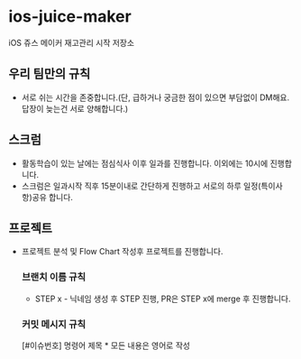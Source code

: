 # ios-juice-maker
iOS 쥬스 메이커 재고관리 시작 저장소

## 우리 팀만의 규칙

- 서로 쉬는 시간을 존중합니다.(단, 급하거나 궁금한 점이 있으면 부담없이 DM해요. 답장이 늦는건 서로 양해합니다.)

## 스크럼

- 활동학습이 있는 날에는 점심식사 이후 일과를 진행합니다. 이외에는 10시에 진행합니다.
- 스크럼은 일과시작 직후 15분이내로 간단하게 진행하고 서로의 하루 일정(특이사항)공유 합니다.

## 프로젝트

- 프로젝트 분석 및 Flow Chart 작성후 프로젝트를 진행합니다.

    ### 브랜치 이름 규칙

    - STEP x - 닉네임 생성 후 STEP 진행, PR은 STEP x에 merge 후 진행합니다.

    ### **커밋 메시지 규칙**

    [#이슈번호] 명령어 제목 * 모든 내용은 영어로 작성
